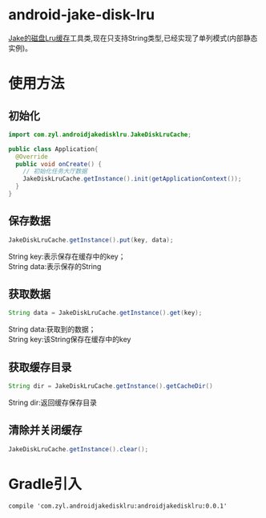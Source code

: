 # android-jake-disk-lru
[Jake的磁盘Lru缓存](https://github.com/JakeWharton/DiskLruCache)工具类,现在只支持String类型,已经实现了单列模式(内部静态实例)。

# 使用方法
## 初始化
```Java
import com.zyl.androidjakedisklru.JakeDiskLruCache;

public class Application{
  @Override
  public void onCreate() {
    // 初始化任务大厅数据
    JakeDiskLruCache.getInstance().init(getApplicationContext());
  }
}
```
## 保存数据
```Java
JakeDiskLruCache.getInstance().put(key, data);
```
String key:表示保存在缓存中的key；  
String data:表示保存的String

## 获取数据
```Java
String data = JakeDiskLruCache.getInstance().get(key);
```
String data:获取到的数据；  
String key:该String保存在缓存中的key

## 获取缓存目录
```Java
String dir = JakeDiskLruCache.getInstance().getCacheDir()
```
String dir:返回缓存保存目录

## 清除并关闭缓存
```Java
JakeDiskLruCache.getInstance().clear();
```

# Gradle引入
`compile 'com.zyl.androidjakedisklru:androidjakedisklru:0.0.1'`
